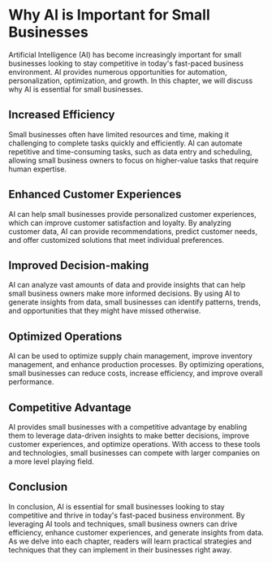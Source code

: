 Why AI is Important for Small Businesses
======================================================

Artificial Intelligence (AI) has become increasingly important for small businesses looking to stay competitive in today's fast-paced business environment. AI provides numerous opportunities for automation, personalization, optimization, and growth. In this chapter, we will discuss why AI is essential for small businesses.

Increased Efficiency
--------------------

Small businesses often have limited resources and time, making it challenging to complete tasks quickly and efficiently. AI can automate repetitive and time-consuming tasks, such as data entry and scheduling, allowing small business owners to focus on higher-value tasks that require human expertise.

Enhanced Customer Experiences
-----------------------------

AI can help small businesses provide personalized customer experiences, which can improve customer satisfaction and loyalty. By analyzing customer data, AI can provide recommendations, predict customer needs, and offer customized solutions that meet individual preferences.

Improved Decision-making
------------------------

AI can analyze vast amounts of data and provide insights that can help small business owners make more informed decisions. By using AI to generate insights from data, small businesses can identify patterns, trends, and opportunities that they might have missed otherwise.

Optimized Operations
--------------------

AI can be used to optimize supply chain management, improve inventory management, and enhance production processes. By optimizing operations, small businesses can reduce costs, increase efficiency, and improve overall performance.

Competitive Advantage
---------------------

AI provides small businesses with a competitive advantage by enabling them to leverage data-driven insights to make better decisions, improve customer experiences, and optimize operations. With access to these tools and technologies, small businesses can compete with larger companies on a more level playing field.

Conclusion
----------

In conclusion, AI is essential for small businesses looking to stay competitive and thrive in today's fast-paced business environment. By leveraging AI tools and techniques, small business owners can drive efficiency, enhance customer experiences, and generate insights from data. As we delve into each chapter, readers will learn practical strategies and techniques that they can implement in their businesses right away.
